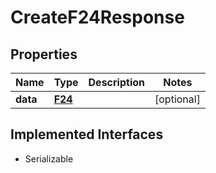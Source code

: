 

# CreateF24Response



## Properties

Name | Type | Description | Notes
------------ | ------------- | ------------- | -------------
**data** | [**F24**](F24.md) |  |  [optional]


## Implemented Interfaces

* Serializable


